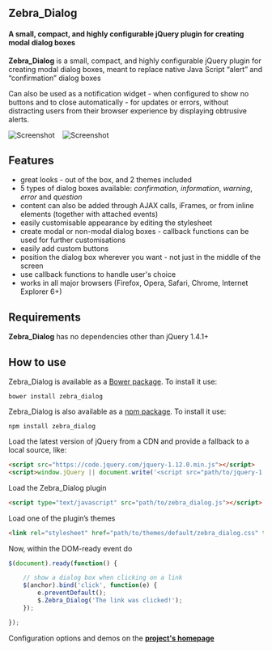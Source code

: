 ## Zebra_Dialog

#### A small, compact, and highly configurable jQuery plugin for creating modal dialog boxes

**Zebra_Dialog** is a small, compact, and highly configurable jQuery plugin for creating modal dialog boxes, meant to replace native Java Script “alert” and “confirmation” dialog boxes

Can also be used as a notification widget - when configured to show no buttons and to close automatically - for updates or errors, without distracting users from their browser experience by displaying obtrusive alerts.

![Screenshot](https://raw.github.com/stefangabos/Zebra_Dialog/master/examples/screenshot.png)
&nbsp;&nbsp;
![Screenshot](https://raw.github.com/stefangabos/Zebra_Dialog/master/examples/screenshot-flat.png)

## Features

 - great looks - out of the box, and 2 themes included
 - 5 types of dialog boxes available: *confirmation*, *information*, *warning*, *error* and *question*
 - content can also be added through AJAX calls, iFrames, or from inline elements (together with attached events)
 - easily customisable appearance by editing the stylesheet
 - create modal or non-modal dialog boxes - callback functions can be used for further customisations
 - easily add custom buttons
 - position the dialog box wherever you want - not just in the middle of the screen
 - use callback functions to handle user's choice
 - works in all major browsers (Firefox, Opera, Safari, Chrome, Internet Explorer 6+)

## Requirements

**Zebra_Dialog** has no dependencies other than jQuery 1.4.1+

## How to use

Zebra_Dialog is available as a [Bower package](http://bower.io/). To install it use:

```
bower install zebra_dialog
```

Zebra_Dialog is also available as a [npm package](https://www.npmjs.com/package/zebra_dialog). To install it use:

```
npm install zebra_dialog
```

Load the latest version of jQuery from a CDN and provide a fallback to a local source, like:

```html
<script src="https://code.jquery.com/jquery-1.12.0.min.js"></script>
<script>window.jQuery || document.write('<script src="path/to/jquery-1.12.0.js"><\/script>')</script>
```

Load the Zebra_Dialog plugin

```html
<script type="text/javascript" src="path/to/zebra_dialog.js"></script>
```

Load one of the plugin’s themes

```html
<link rel="stylesheet" href="path/to/themes/default/zebra_dialog.css" type="text/css">
```

Now, within the DOM-ready event do

```javascript
$(document).ready(function() {

    // show a dialog box when clicking on a link
    $(anchor).bind('click', function(e) {
        e.preventDefault();
        $.Zebra_Dialog('The link was clicked!');
    });

});
```

Configuration options and demos on the **[project's homepage](http://stefangabos.ro/jquery/zebra-dialog/)**
